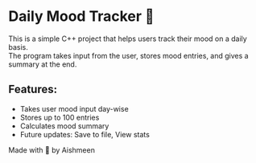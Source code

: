 # Daily Mood Tracker 🧠

This is a simple C++ project that helps users track their mood on a daily basis.  
The program takes input from the user, stores mood entries, and gives a summary at the end.

## Features:
- Takes user mood input day-wise
- Stores up to 100 entries
- Calculates mood summary
- Future updates: Save to file, View stats

Made with 💛 by Aishmeen

